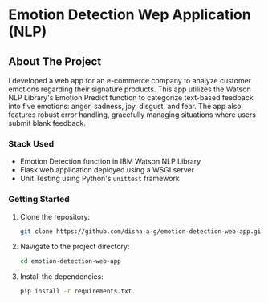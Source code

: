 # Emotion Detection Wep Application (NLP) 


## About The Project

I developed a web app for an e-commerce company to analyze customer emotions regarding their signature products. This app utilizes the Watson NLP Library's Emotion Predict function to categorize text-based feedback into five emotions: anger, sadness, joy, disgust, and fear. The app also features robust error handling, gracefully managing situations where users submit blank feedback.


### Stack Used 

* Emotion Detection function in IBM Watson NLP Library
* Flask web application deployed using a WSGI server
* Unit Testing using Python's `unittest` framework


### Getting Started

1. Clone the repository:

    ```bash
    git clone https://github.com/disha-a-g/emotion-detection-web-app.git
    ```

2. Navigate to the project directory:

    ```bash
    cd emotion-detection-web-app
    ```

3. Install the dependencies:

    ```bash
    pip install -r requirements.txt
    ```
